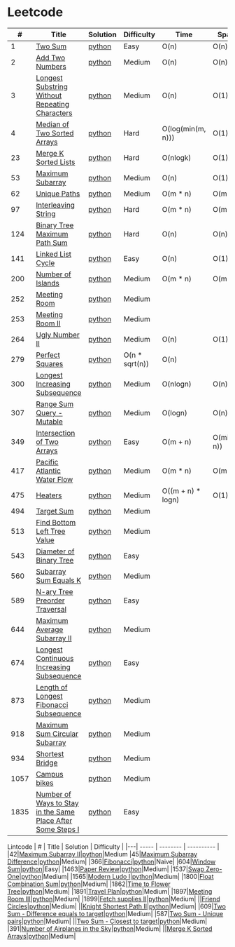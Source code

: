 Leetcode
===========

| # | Title | Solution | Difficulty | Time | Space |
|---| ----- | -------- | ---------- | ---- | ----- |
|1|[Two Sum](https://leetcode.com/problems/two-sum/)|[python](./001-two-sum/main.py)|Easy|O(n)|O(n)|
|2|[Add Two Numbers](https://leetcode.com/problems/add-two-numbers/)|[python](./002-add-two-numbers/main.py)|Medium|O(n)|O(n)|
|3|[Longest Substring Without Repeating Characters](https://leetcode.com/problems/longest-substring-without-repeating-characters/)|[python](./003-longest-substring-without-repeating-characters/main.py)|Medium|O(n)|O(1)|
|4|[Median of Two Sorted Arrays](https://leetcode.com/problems/median-of-two-sorted-arrays/)|[python](./004-median-of-two-sorted-arrays/main.py)|Hard|O(log(min(m, n)))|O(1)|
|23|[Merge K Sorted Lists](https://leetcode.com/problems/merge-k-sorted-lists/)|[python](./023-merge-k-sorted-lists/main.py)|Hard|O(nlogk)|O(1)|
|53|[Maximum Subarray](https://leetcode.com/problems/maximum-subarray/)|[python](./053-maximum-subarray/main.py)|Medium|O(n)|O(1)|
|62|[Unique Paths](https://leetcode.com/problems/unique-paths/)|[python](./062-unique-paths/main.py)|Medium|O(m * n)|O(m + n)|
|97|[Interleaving String](https://leetcode.com/problems/interleaving-string/)|[python](./097-interleaving-string/main.py)|Hard|O(m * n)|O(m + n)|
|124|[Binary Tree Maximum Path Sum](https://leetcode.com/problems/binary-tree-maximum-path-sum/)|[python](./124-binary-tree-maximum-path-sum/main.py)|Hard|O(n)|O(n)|
|141|[Linked List Cycle](https://leetcode.com/problems/linked-list-cycle/)|[python](./141-linked-list-cycle/main.py)|Easy|O(n)|O(1)|
|200|[Number of Islands](https://leetcode.com/problems/number-of-islands/)|[python](./200-number-of-islands/main.py)|Medium|O(m * n)|O(m * n)|
|252|[Meeting Room](https://www.jiuzhang.com/problem/meeting-rooms/)|[python](./252-meeting-room/main.py)|Medium|||
|253|[Meeting Room II](https://www.jiuzhang.com/problem/meeting-rooms-ii/)|[python](./253-meeting-room-ii/main.py)|Medium|||
|264|[Ugly Number II](https://leetcode.com/problems/ugly-number-ii/)|[python](./264-ugly-number-ii/main.py)|Medium|O(n)|O(1)|
|279|[Perfect Squares](https://leetcode.com/problems/perfect-squares/)|[python](./279-perfect-squares/main.py)|O(n * sqrt(n))|O(n)|
|300|[Longest Increasing Subsequence](https://leetcode.com/problems/longest-increasing-subsequence/)|[python](./300-longest-increasing-subsequence/main.py)|Medium|O(nlogn)|O(n)|
|307|[Range Sum Query - Mutable](https://leetcode.com/problems/range-sum-query-mutable/)|[python](./307-range-sum-query-mutable/main.py)|Medium|O(logn)|O(n)|
|349|[Intersection of Two Arrays](https://leetcode.com/problems/intersection-of-two-arrays/)|[python](./349-intersection-of-two-arrays/main.py)|Easy|O(m + n)|O(min(m, n))|
|417|[Pacific Atlantic Water Flow](https://leetcode.com/problems/pacific-atlantic-water-flow/)|[python](./417-pacific-atlantic-water-flow/main.py)|Medium|O(m * n)|O(m * n)|
|475|[Heaters](https://leetcode.com/problems/heaters/)|[python](./475-heaters/main.py)|Medium|O((m + n) * logn)|O(1)|
|494|[Target Sum](https://leetcode.com/problems/target-sum/)|[python](./494-target-sum/main.py)|Medium|||
|513|[Find Bottom Left Tree Value](https://leetcode.com/problems/find-bottom-left-tree-value/)|[python](./513-find-bottom-left-tree-value/main.py)|Medium|||
|543|[Diameter of Binary Tree](https://leetcode.com/problems/diameter-of-binary-tree/)|[python](./543-diameter-of-binary-tree/main.py)|Easy|||
|560|[Subarray Sum Equals K](https://leetcode.com/problems/subarray-sum-equals-k/)|[python](./560-subarray-sum-equals-k/main.py)|Medium|||
|589|[N-ary Tree Preorder Traversal](https://leetcode.com/problems/n-ary-tree-preorder-traversal/)|[python](./589-n-ary-tree-preorder-traversal/main.py)|Easy|||
|644|[Maximum Average Subarray II](https://www.jiuzhang.com/problem/maximum-average-subarray-ii/)|[python](./644-maximum-average-subarray-ii/main.py)|Medium|||
|674|[Longest Continuous Increasing Subsequence](https://leetcode.com/problems/longest-continuous-increasing-subsequence/)|[python](./674-/longest-continuous-increasing-subsequence/main.py)|Easy|||
|873|[Length of Longest Fibonacci Subsequence](https://leetcode.com/problems/length-of-longest-fibonacci-subsequence/)|[python](./873-length-of-longest-fibonacci-subsequence/main.py)|Medium|||
|918|[Maximum Sum Circular Subarray](https://leetcode.com/problems/maximum-sum-circular-subarray/)|[python](./918-maximum-sum-circular-subarray/main.py)|Medium|||
|934|[Shortest Bridge](https://leetcode.com/problems/shortest-bridge/)|[python](./934-shortest-bridge/main.py)|Medium|||
|1057|[Campus bikes](https://www.jiuzhang.com/problem/campus-bikes/)|[python](./1057-campus-bikes/main.py)|Medium|||
|1835|[Number of Ways to Stay in the Same Place After Some Steps I](https://leetcode.com/problems/number-of-ways-to-stay-in-the-same-place-after-some-steps/)|[python](./1835-number-of-ways-to-stay-in-the-same-place-after-some-steps/main.py)|Easy|||

Lintcode
| # | Title | Solution | Difficulty |
|---| ----- | -------- | ---------- |
|42|[Maximum Subarray II](https://www.jiuzhang.com/problem/maximum-subarray-ii/)|[python](./maximum-subarray-ii/main.py)|Medium
|45|[Maximum Subarray Difference](https://www.jiuzhang.com/problem/maximum-subarray-difference/)|[python](./maxium-subarray-difference/main.py)|Medium|
|366|[Fibonacci](https://www.jiuzhang.com/problem/fibonacci/)|[python](./fibonacci/main.py)|Naive|
|604|[Window Sum](https://www.jiuzhang.com/problem/window-sum)|[python](./window-sum/main.py)|Easy|
|1463|[Paper Review](https://www.jiuzhang.com/problem/paper-review/)|[python](./paper-review/main.py)|Medium|
|1537|[Swap Zero-One](https://www.jiuzhang.com/problem/swap-zero-one/)|[python](./swap-zero-one/main.py)|Medium|
|1565|[Modern Ludo I](https://www.jiuzhang.com/problem/modern-ludo-i/)|[python](./modern-ludo-i/main.py)|Medium|
|1800|[Float Combination Sum](https://www.jiuzhang.com/problem/float-combination-sum/)|[python](./float-combination-sum/main.py)|Medium|
|1862|[Time to Flower Tree](https://www.jiuzhang.com/problem/time-to-flower-tree/)|[python](./time-flower-tree/main.py)|Medium|
|1891|[Travel Plan](https://www.jiuzhang.com/problem/travel-plan/)|[python](./travel-plan/main.py)|Medium|
|1897|[Meeting Room III](https://www.jiuzhang.com/problem/meeting-room-iii/)|[python](./meeting-room-iii/main.py)|Medium|
|1899|[Fetch supplies II](https://www.jiuzhang.com/problem/fetch-supplies-ii)|[python](./fetch-supplies-ii/main.py)|Medium|
||[Friend Circles](https://www.jiuzhang.com/problem/friend-circles/)|[python](./friend-circles/main.py)|Medium|
||[Knight Shortest Path II](https://www.jiuzhang.com/problem/knight-shortest-path-ii/)|[python](./knight-shortest-path-ii/main.py)|Medium|
|609|[Two Sum - Difference equals to target](https://www.jiuzhang.com/problem/two-sum-difference-equals-to-target/)|[python](./two-sum-difference-equals-to-target/main.py)|Medium|
|587|[Two Sum - Unique pairs](https://www.jiuzhang.com/problem/two-sum-unique-pairs/)|[python](./two-sum-unique-pairs/main.py)|Medium|
||[Two Sum - Closest to target](https://www.jiuzhang.com/problem/two-sum-closest-to-target/)|[python](./two-sum-closest-to-target/main.py)|Medium|
|391|[Number of Airplanes in the Sky](https://www.jiuzhang.com/problem/number-of-airplanes-in-the-sky/)|[python](./number-of-airplanes-in-the-sky/main.py)|Medium|
||[Merge K Sorted Arrays](https://www.jiuzhang.com/problem/merge-k-sorted-arrays/)|[python](./merge-k-sorted-arrays/main.py)|Medium|

